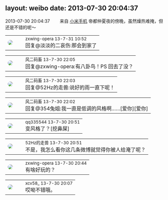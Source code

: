 layout: weibo
date: 2013-07-30 20:04:37
---
<meta name="referrer" content="no-referrer" />

2013-07-30 20:04:37  &nbsp;&nbsp;&nbsp;&nbsp;&nbsp;&nbsp; 来自 <a href="http://app.weibo.com/t/feed/22zMnn" rel="nofollow">小米手机</a>
帝都仲夏夜的傍晚，虽然燥热难掩，但还是不错的呢～ ​​​

<table style="width: 100%;">
  <tr>
    <td style="width: 40px;"><img style="border-radius:50%" src="https://tva4.sinaimg.cn/crop.0.0.180.180.50/735b8c72jw1e8qgp5bmzyj2050050aa8.jpg?KID=imgbed,tva&Expires=1624464130&ssig=gjIqU7pVD7"></td>
    <td colspan="2"><small>zxwing-opera 13-7-31 10:52</small><br/>回复@淡淡的二哀伤:那会到家了</td>
  </tr>
</table>

<table style="width: 100%;">
  <tr>
    <td style="width: 40px;"><img style="border-radius:50%" src="https://tva3.sinaimg.cn/crop.0.0.639.639.50/6d2a6003jw8f3idy69w2gj20hs0hrt9g.jpg?KID=imgbed,tva&Expires=1624464130&ssig=1XzVttX4Jo"></td>
    <td colspan="2"><small>风二码畜 13-7-30 22:05</small><br/>回复@zxwing-opera:有八卦鸟！PS 回去了没？</td>
  </tr>
</table>

<table style="width: 100%;">
  <tr>
    <td style="width: 40px;"><img style="border-radius:50%" src="https://tva3.sinaimg.cn/crop.0.0.639.639.50/6d2a6003jw8f3idy69w2gj20hs0hrt9g.jpg?KID=imgbed,tva&Expires=1624464130&ssig=1XzVttX4Jo"></td>
    <td colspan="2"><small>风二码畜 13-7-30 22:03</small><br/>回复@52Hz的走兽:说好的雨一直下呢！</td>
  </tr>
</table>

<table style="width: 100%;">
  <tr>
    <td style="width: 40px;"><img style="border-radius:50%" src="https://tva3.sinaimg.cn/crop.0.0.639.639.50/6d2a6003jw8f3idy69w2gj20hs0hrt9g.jpg?KID=imgbed,tva&Expires=1624464130&ssig=1XzVttX4Jo"></td>
    <td colspan="2"><small>风二码畜 13-7-30 22:02</small><br/>回复@354兔姐:我一直是低调的风格啊……[爱你][爱你]</td>
  </tr>
</table>

<table style="width: 100%;">
  <tr>
    <td style="width: 40px;"><img style="border-radius:50%" src="https://tva4.sinaimg.cn/crop.0.0.180.180.50/7d25944djw1e8qgp5bmzyj2050050aa8.jpg?KID=imgbed,tva&Expires=1624464130&ssig=Dh6IAV190N"></td>
    <td colspan="2"><small>qq335544 13-7-30 20:51</small><br/>变风格了？[挖鼻屎]</td>
  </tr>
</table>

<table style="width: 100%;">
  <tr>
    <td style="width: 40px;"><img style="border-radius:50%" src="https://tva4.sinaimg.cn/crop.0.0.180.180.50/8beaf773jw1e8qgp5bmzyj2050050aa8.jpg?KID=imgbed,tva&Expires=1624464130&ssig=EYzMX4KvW3"></td>
    <td colspan="2"><small>52Hz的走兽 13-7-30 20:51</small><br/>不是，我怎么看你这几条微博就觉得你被人给淹了呢？</td>
  </tr>
</table>

<table style="width: 100%;">
  <tr>
    <td style="width: 40px;"><img style="border-radius:50%" src="https://tva4.sinaimg.cn/crop.0.0.180.180.50/735b8c72jw1e8qgp5bmzyj2050050aa8.jpg?KID=imgbed,tva&Expires=1624464130&ssig=gjIqU7pVD7"></td>
    <td colspan="2"><small>zxwing-opera 13-7-30 20:44</small><br/>有啥好玩的？</td>
  </tr>
</table>

<table style="width: 100%;">
  <tr>
    <td style="width: 40px;"><img style="border-radius:50%" src="https://tva3.sinaimg.cn/crop.0.0.1242.1242.50/801f7e9ajw8f3peekcgoqj20yi0yidg9.jpg?KID=imgbed,tva&Expires=1624464130&ssig=XDCserYnz8"></td>
    <td colspan="2"><small>xcv58_ 13-7-30 20:07</small><br/>哎呦不错哦。</td>
  </tr>
</table>
